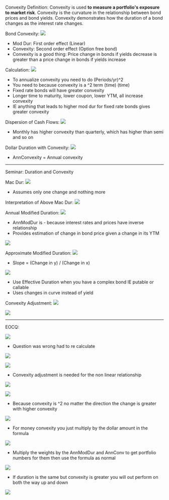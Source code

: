 
Convexity Definition: Convexity is used **to measure a portfolio's exposure to market risk**. Convexity is the curvature in the relationship between bond prices and bond yields. Convexity demonstrates how the duration of a bond changes as the interest rate changes.

Bond Convexity:
![](https://i.imgur.com/COcAhOY.png)
- Mod Dur: First order effect (Linear)
- Convexity: Second order effect (Option free bond)
- Convexity is a good thing: Price change in bonds if yields decrease is greater than a price change in bonds if yields increase




Calculation:
![](https://i.imgur.com/XgpokCF.png)
- To annualize convexity you need to do (Periods/yr)^2
- You need to because convexity is a ^2 term (time) (time)
- Fixed rate bonds will have greater convexity
- Longer time to maturity, lower coupon, lower YTM, all increase convexity
- IE anything that leads to higher mod dur for fixed rate bonds gives greater convexity



Dispersion of Cash Flows:
![](https://i.imgur.com/3YPEBBg.png)
- Monthly has higher convexity than quarterly, which has higher than semi and so on



Dollar Duration with Convexity:
![](https://i.imgur.com/LSUBndm.png)
- AnnConvexity = Annual convexity


___
Seminar: Duration and Convexity




Mac Dur:
![](https://i.imgur.com/V8vTh4s.png)
- Assumes only one change and nothing more



Interpretation of Above Mac Dur:
![](https://i.imgur.com/ozWo4zK.png)




Annual Modified Duration:
![](https://i.imgur.com/C4vQnxU.png)
- AnnModDur is - because interest rates and prices have inverse relationship
- Provides estimation of change in bond price given a change in its YTM



![](https://i.imgur.com/NA8i5U7.png)


Approximate Modified Duration:
![](https://i.imgur.com/uIQFxho.png)
- Slope = (Change in y) / (Change in x)





![](https://i.imgur.com/pILnGv0.png)
- Use Effective Duration when you have a complex bond IE putable or callable 
- Uses changes in curve instead of yield



Convexity Adjustment:
![](https://i.imgur.com/JDT2CTZ.png)



![](https://i.imgur.com/m0PrEX5.png)


____
EOCQ:


![](https://i.imgur.com/zE3DwJQ.png)
- Question was wrong had to re calculate 


![](https://i.imgur.com/HBcxRu5.png)



![](https://i.imgur.com/oIGR9wa.png)
- Convexity adjustment is needed for the non linear relationship




![](https://i.imgur.com/PW77qzW.png)



![](https://i.imgur.com/BlkdUIT.png)
- Because convexity is ^2 no matter the direction the change is greater with higher convexity


![](https://i.imgur.com/8F4Jc7m.png)
- For money convexity you just multiply by the dollar amount in the formula


![](https://i.imgur.com/6tdMxZY.png)
- Multiply the weights by the AnnModDur and AnnConv to get portfolio numbers for them then use the formula as normal



![](https://i.imgur.com/oKGMnXa.png)
- If duration is the same but convexity is greater you will out perform on both the way up and down


![](https://i.imgur.com/TRVjFbf.png)
